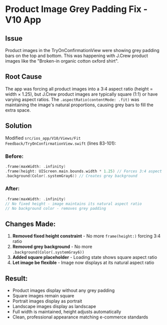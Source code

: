 # Product Image Grey Padding Fix - V10 App

## Issue
Product images in the TryOnConfirmationView were showing grey padding bars on the top and bottom. This was happening with J.Crew product images like the "Broken-in organic cotton oxford shirt".

## Root Cause
The app was forcing all product images into a 3:4 aspect ratio (height = width × 1.25), but J.Crew product images are typically square (1:1) or have varying aspect ratios. The `.aspectRatio(contentMode: .fit)` was maintaining the image's natural proportions, causing grey bars to fill the extra space.

## Solution
Modified `src/ios_app/V10/Views/Fit Feedback/TryOnConfirmationView.swift` (lines 83-101):

### Before:
```swift
.frame(maxWidth: .infinity)
.frame(height: UIScreen.main.bounds.width * 1.25) // Forces 3:4 aspect ratio
.background(Color(.systemGray6)) // Creates grey background
```

### After:
```swift
.frame(maxWidth: .infinity)
// No fixed height - image maintains its natural aspect ratio
// No background color - removes grey padding
```

## Changes Made:
1. **Removed fixed height constraint** - No more `frame(height:)` forcing 3:4 ratio
2. **Removed grey background** - No more `.background(Color(.systemGray6))`
3. **Added square placeholder** - Loading state shows square aspect ratio
4. **Let image be flexible** - Image now displays at its natural aspect ratio

## Result:
- Product images display without any grey padding
- Square images remain square
- Portrait images display as portrait
- Landscape images display as landscape
- Full width is maintained, height adjusts automatically
- Clean, professional appearance matching e-commerce standards
